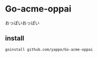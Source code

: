 Go-acme-oppai
=============

おっぱいおっぱい

install
-------

    goinstall github.com/yappo/Go-acme-oppai

